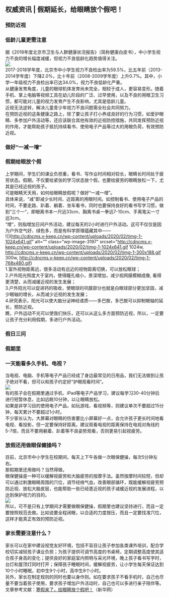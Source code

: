 ## 权威资讯 | 假期延长，给眼睛放个假吧！  
### 预防近视  
### 低龄儿童更需注意  
据《2018年度北京市卫生与人群健康状况报告》（简称健康白皮书），中小学生视力不良的增长幅度减缓，但视力不良低龄化趋势值得关注。  
![](http://cdncms.v-keep.cn/wp-content/uploads/2020/02/u19728537453832308443fm26gp0.jpg)  
2017-2018学年度，北京市中小学生视力不良检出率为59.5%，比五年前（2013-2014学年度）下降2.0%，比十年前（2008-2009学年度）上升0.7%。其中，小学一年级视力不良检出率已达34.0%，视力不良低龄化严重。  
从健康发育角度，儿童的眼球机体发育尚未完全，相较于成人，更容易变形。随着手机、掌上电脑等视频工具在幼儿阶段的广泛、过早使用，以及不良的用眼卫生习惯，都可能对儿童的视力发育产生不良影响，尤其是低龄儿童。  
近视无法逆转，解决儿童青少年视力不良问题需全社会共同努力。  
在预防近视的这条健康之路上，除了要让孩子打小养成良好的行为习惯，如爱护眼睛、多参加户外活动等，还应该联合其他有效的近视防控措施，共同发挥预防近视的作用，才能帮助孩子抵抗持续看书、使用电子产品等过大的用眼负荷，有效预防近视。  
### 做好“一减一增”  
### 假期给眼放个假  
上学期间，学生们的课业负担重，看书、写作业时间相对较长，眼睛长时间处于疲劳状态。假期，不仅要给紧张的学习状态放个假，也要给疲劳的眼睛放松一下，尤其是已经近视的孩子。  
可是眼睛天天用，如何给眼睛放假呢？做好“一减一增”。  
具体来说，“减”即减少长时间、近距离的用眼时间。如控制看书、使用电子产品的时间，不要走路、趴着、躺着、坐车看书，同时也要保持良好的看书写字习惯，做到“三个一”，即眼离书本一尺远33cm、胸离书桌一拳远7-10cm、手离笔尖一寸远3cm。  
“增”，则指增加日间户外活动，建议每天的2小时进行户外活动。这可不仅仅是因为户外空气好、绿色多，而是有科学原理蕴藏其中——  
![](http://cdncms.v-keep.cn/wp-content/uploads/2020/02/timg-1-1024x641.gif" alt="" class="wp-image-3197" srcset="http://cdncms.v-keep.cn/wp-content/uploads/2020/02/timg-1-1024x641.gif 1024w, http://cdncms.v-keep.cn/wp-content/uploads/2020/02/timg-1-300x188.gif 300w, http://cdncms.v-keep.cn/wp-content/uploads/2020/02/timg-1-768x480.gif)  
1.室外视物距离远，很多活动有远近的视物距离切换，可以放松眼球；  
2.户外阳光照度大于室内，使得瞳孔缩小，景深增加，减少视网膜模糊成像, 看得更清楚，从而减缓近视的发生发展；  
3.户外阳光可以促进钙的吸收，使眼球的巩膜部分也就是白眼球部分更加坚固，减少眼轴的增长，从而减少近视的发生发展；  
4.研究表示，阳光可以使大脑分泌神经递质——多巴胺，多巴胺可以抑制眼轴的延长，预防近视。  
瞧，户外运动不光可以使我们快乐，还可以从这么多方面预防近视，所以，一定要让孩子充分利用假期，多进行户外活动。  
### 假日三问  
### 假期里  
### 一天能看多久手机、电视？  
当电视、电脑、手机等电子产品已经成了身边最常见的日用品，我们无法做到让孩子绝对不看，但可以和孩子约定好“护眼观看时间”。  
![](http://cdncms.v-keep.cn/wp-content/uploads/2020/02/timg-18-1024x568.jpg)  
有的孩子会在假期里通过手机、iPad等电子产品学习，建议每学习30-40分钟后进行短暂休息，比如远眺10分钟，以让眼睛放松。  
如果是非学习目的使用电子产品，如玩游戏、看视频等，则建议单次不要超过15分钟，每天累计不要超过1小时。  
不少家长认为，大屏幕对眼睛的伤害要比小屏幕好一点，会允许孩子更长时间地看电视、看投影，但一定要保持好距离。建议观看电视的距离保持在电视对角线的5-7倍，而且不要用躺着、趴着等不良姿势观看，否则更易引起视疲劳。  
### 放假还用做眼保健操吗？  
目前，北京市中小学生在校期间，每天上下午各做一次眼保健操，每次5分钟左右。  
那假期里还用做吗？当然得做。  
眼保健操是一种可以缓解视疲劳和大脑疲劳的按摩手法。虽然按摩时间较短，但却可以通过刺激眼睛周围的穴位，调节经络气血，改善眼部循环，既能缓解视疲劳预防近视、放松大脑皮层，也能帮助一些已经患近视的孩子减缓近视的发展进程，以达到保护视力的目的。  
![](http://cdncms.v-keep.cn/wp-content/uploads/2020/02/timg-19-1024x742.jpg)  
所以，可不是只有上学期间才需要做眼保健操，假期里也建议坚持进行，而且一定要按照规范去做。比如说要全程闭眼，以合适的力度按压，而且一定要找准穴位，这样才能真正有效的预防近视。  
### 家长需要注意什么？  
家长可以在家中建设视觉友好环境，包括不盲目让孩子参加各类课外培训，配合学校切实减轻孩子课业负担；为孩子提供可调节高度的书桌椅，定期调整高度使其适合孩子身高的变化；提供良好的家庭室内照明与采光环境，晚上孩子看书写字时，台灯和屋顶灯同时打开；保障孩子睡眠时间，缓解视疲劳，让小学生每天保证达到10个小时睡眠，初中生9个小时，高中生8个小时。  
另外，家长在制定规则的同时也要以身作则。如在要求孩子不看手机时，自己也尽量不要当着孩子使用，要求孩子增加户外活动时，自己也可以多进行亲子陪伴等。  
文章参考文献：<a href="http://www.xinhuanet.com/science/2020-01/17/c_138710202.htm">寒假来了，给眼睛放个假吧！</a>（新华网）  
